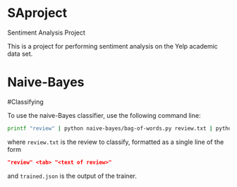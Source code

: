 SAproject
=========

Sentiment Analysis Project

This is a project for performing sentiment analysis on the Yelp academic data set. 


Naive-Bayes
===========

#Classifying

To use the naive-Bayes classifier, use the following command line:
```sh
printf "review" | python naive-bayes/bag-of-words.py review.txt | python naive-bayes/nb-classifier.py trained.json
```
where `review.txt` is the review to classify, formatted as a single line of the form
```json
"review" <tab> "<text of review>"
```
and `trained.json` is the output of the trainer.
